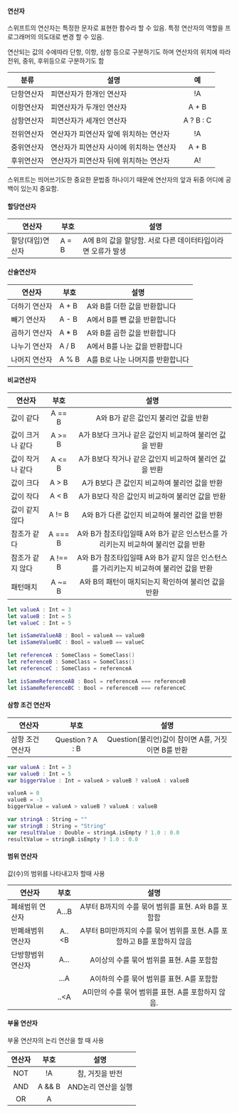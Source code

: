 #### 연산자
스위프트의 연산자는 특정한 문자로 표현한 함수라 할 수 있음. 특정 연산자의 역할을 프로그래머의 의도대로 변경 할 수 있음.

연산되는 값의 수에따라 단항, 이항, 삼항 등으로 구분하기도 하며 연산자의 위치에 따라 전위, 중위, 후위등으로 구분하기도 함

|분류|설명|예|
|---|---|:---:|
|단항연산자|피연산자가 한개인 연산자|!A|
|이항연산자|피연산자가 두개인 연산자|A + B|
|삼항연산자|피연산자가 세개인 연산자|A ? B : C|
|전위연산자|연산자가 피연산자 앞에 위치하는 연산자|!A|
|중위연산자|연산자가 피연산자 사이에 위치하는 연산자|A + B|
|후위연산자|연산자가 피연산자 뒤에 위치하는 연산자|A!|

스위프트는 띄어쓰기도한 중요한 문법중 하나이기 때문에 연산자의 앞과 뒤중 어디에 공백이 있는지 중요함.

#### 할당연산자
|연산자|부호|설명|
|---|---|---|
|할당(대입)연산자|A = B|A에 B의 값을 할당함. 서로 다른 데이터타입이라면 오류가 발생|

#### 산술연산자
|연산자|부호|설명|
|---|---|---|
|더하기 연산자|A + B|A와 B를 더한 값을 반환합니다|
|빼기 연산자|A - B|A에서 B를 뺀 값을 반환합니다|
|곱하기 연산자|A * B|A와 B를 곱한 값을 반환합니다|
|나누기 연산자|A / B|A에서 B를 나눈 값을 반환합니다|
|나머지 연산자|A % B|A를 B로 나눈 나머지를 반환합니다|

#### 비교연산자
|연산자|부호|설명|
|---|:---:|:---:|
|값이 같다|A == B|A와 B가 같은 값인지 불리언 값을 반환|
|값이 크거나 같다|A >= B|A가 B보다 크거나 같은 값인지 비교하여 불리언 값을 반환|
|값이 작거나 같다|A <= B|A가 B보다 작거나 같은 값인지 비교하여 불리언 값을 반환|
|값이 크다|A > B|A가 B보다 큰 값인지 비교하여 불리언 값을 반환|
|값이 작다|A < B|A가 B보다 작은 값인지 비교하여 불리언 값을 반환|
|값이 같지 않다|A != B|A와 B가 다른 값인지 비교하여 불리언 값을 반환|
|참조가 같다|A === B|A와 B가 참조타입일때 A와 B가 같은 인스턴스를 가리키는지 비교하여 불리언 값을 반환|
|참조가 같지 않다|A !== B|A와 B가 참조타입일때 A와 B가 같지 않은 인스턴스를 가리키는지 비교하여 불리언 값을 반환|
|패턴매치|A ~= B|A와 B의 패턴이 매치되는지 확인하여 불리언 값을 반환|

```swift
let valueA : Int = 3
let valueB : Int = 5
let valueC : Int = 5

let isSameValueAB : Bool = valueA == valueB
let isSameValueBC : Bool = valueB == valueC

let referenceA : SomeClass = SomeClass()
let referenceB : SomeClass = SomeClass()
let referenceC : SomeClass = referenceA

let isSameReferenceAB : Bool = referenceA === referenceB
let isSameReferenceBC : Bool = referenceB === referenceC
```

#### 삼항 조건 연산자
|연산자|부호|설명|
|---|:---:|:---:|
|삼항 조건 연산자|Question ? A : B|Question(불리언)값이 참이면 A를, 거짓이면 B를 반환|

```swift
var valueA : Int = 3
var valueB : Int = 5
var biggerValue : Int = valueA > valueB ? valueA : valueB

valueA = 0
valueB = -3
biggerValue = valueA > valueB ? valueA : valueB

var stringA : String = ""
var stringB : String = "String"
var resultValue : Double = stringA.isEmpty ? 1.0 : 0.0
resultValue = stringB.isEmpty ? 1.0 : 0.0
```

#### 범위 연산자
값(수)의 범위를 나타내고자 할때 사용

|연산자|부호|설명|
|---|:---:|:---:|
|폐쇄범위 연산자|A...B|A부터 B까지의 수를 묶어 범위를 표현. A와 B를 포함함|
|반폐쇄범위 연산자|A..<B|A부터 B미만까지의 수를 묶어 범위를 포현. A를 포함하고 B를 포함하지 않음|
|단방향범위 연산자|A...|A이상의 수를 묶어 범위를 표현. A를 포함함|
||...A|A이하의 수를 묶어 범위를 표현. A를 포함함|
||..<A|A미만의 수를 묶어 범위를 표현. A를 포함하지 않음.|

#### 부울 연산자
부울 연산자의 논리 연산을 할 때 사용

|연산자|부호|설명|
|:---:|:---:|:---:|
|NOT|!A|참, 거짓을 반전|
|AND|A && B|AND논리 연산을 실행|
|OR|A || B|OR논리 연산을 실행|
